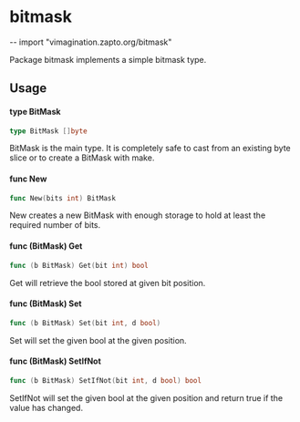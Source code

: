 # bitmask
--
    import "vimagination.zapto.org/bitmask"

Package bitmask implements a simple bitmask type.

## Usage

#### type BitMask

```go
type BitMask []byte
```

BitMask is the main type. It is completely safe to cast from an existing byte
slice or to create a BitMask with make.

#### func  New

```go
func New(bits int) BitMask
```
New creates a new BitMask with enough storage to hold at least the required
number of bits.

#### func (BitMask) Get

```go
func (b BitMask) Get(bit int) bool
```
Get will retrieve the bool stored at given bit position.

#### func (BitMask) Set

```go
func (b BitMask) Set(bit int, d bool)
```
Set will set the given bool at the given position.

#### func (BitMask) SetIfNot

```go
func (b BitMask) SetIfNot(bit int, d bool) bool
```
SetIfNot will set the given bool at the given position and return true if the
value has changed.

